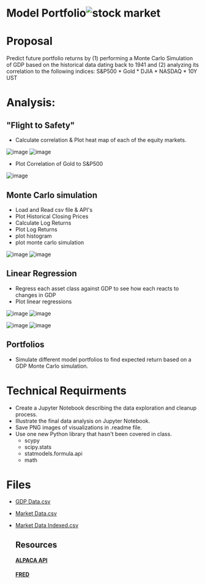 # Model Portfolio![stock market](https://g.foolcdn.com/editorial/images/518050/stock-market-buy.jpg)

# Proposal
Predict future portfolio returns by 
(1) performing a Monte Carlo Simulation of GDP based on the historical data dating back to 1941 and 
(2) analyzing its correlation to the following indices: S&P500  * Gold  * DJIA  * NASDAQ  * 10Y UST
                      
# Analysis: 

   ## "Flight to Safety"  
   
   * Calculate correlation & Plot heat map of each of the equity markets.
  
      
![image](https://user-images.githubusercontent.com/70820754/99757381-7aec9a80-2aac-11eb-8d97-7d51d69e39bd.png)
![image](https://user-images.githubusercontent.com/70820754/99757602-fbab9680-2aac-11eb-9a94-899f02ca6eb4.png)

   * Plot Correlation of Gold to S&P500
   
 ![image](https://user-images.githubusercontent.com/70820754/99760960-2fd58600-2ab2-11eb-99ab-bfdfe14fd247.png)

   ## Monte Carlo simulation
   * Load and Read csv file & API's
   * Plot Historical Closing Prices
   * Calculate Log Returns
   * Plot Log Returns
   * plot histogram
   * plot monte carlo simulation
   
![image](https://user-images.githubusercontent.com/70820754/99760573-3dd6d700-2ab1-11eb-8671-afcbfe64aeca.png)
![image](https://user-images.githubusercontent.com/70820754/99760599-4b8c5c80-2ab1-11eb-9f96-cf6c7297f86b.png)

   ## Linear Regression 
   
   * Regress each asset class against GDP to see how each reacts to changes in GDP
   * Plot linear regressions
   
![image](https://user-images.githubusercontent.com/70820754/99759835-411d9300-2ab0-11eb-9b8f-c765ec446357.png)
![image](https://user-images.githubusercontent.com/70820754/99760195-627e7f00-2ab0-11eb-89df-554e442d931e.png)

![image](https://user-images.githubusercontent.com/70820754/99760221-71653180-2ab0-11eb-9a2f-f5aea3d93f05.png)
![image](https://user-images.githubusercontent.com/70820754/99760361-c86b0680-2ab0-11eb-8da6-d94d5ecd837b.png)

   ## Portfolios
   
   * Simulate different model portfolios to find expected return based on a GDP Monte Carlo simulation.
  
# Technical Requirments
  
   * Create a Jupyter Notebook describing the data exploration and cleanup process. 
   * Illustrate the final data analysis on Jupyter Notebook. 
   * Save PNG images of visualizations in .readme file.
   * Use one new Python library that hasn't been covered in class.
     * scypy
     * scipy.stats
     * statmodels.formula.api
     * math

# Files
  * [GDP Data.csv](Data/gdp_data.csv)
  * [Market Data.csv](Data/market_data_modified.csv)
  * [Market Data Indexed.csv](Data/Market_Data_Indexed.csv)
  
 


    ## Resources
      #### [ALPACA API](https://alpaca.markets/)
      #### [FRED](https://fred.stlouisfed.org/)      

